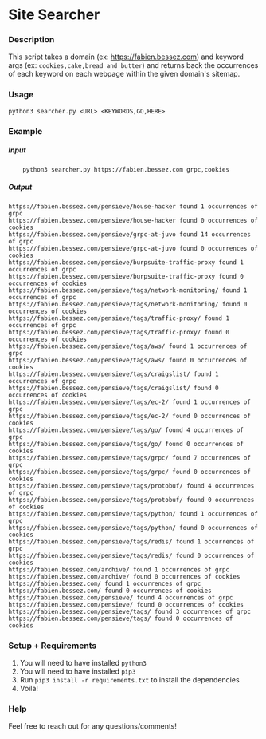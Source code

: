 # Site Searcher

### Description

This script takes a domain (ex: https://fabien.bessez.com) and keyword args (ex: `cookies,cake,bread and butter`) and returns back the occurrences of each keyword on each webpage within the given domain's sitemap.

### Usage

```
python3 searcher.py <URL> <KEYWORDS,GO,HERE>
```

### Example

##### Input

```
    python3 searcher.py https://fabien.bessez.com grpc,cookies
```

##### Output

```
https://fabien.bessez.com/pensieve/house-hacker found 1 occurrences of grpc
https://fabien.bessez.com/pensieve/house-hacker found 0 occurrences of cookies
https://fabien.bessez.com/pensieve/grpc-at-juvo found 14 occurrences of grpc
https://fabien.bessez.com/pensieve/grpc-at-juvo found 0 occurrences of cookies
https://fabien.bessez.com/pensieve/burpsuite-traffic-proxy found 1 occurrences of grpc
https://fabien.bessez.com/pensieve/burpsuite-traffic-proxy found 0 occurrences of cookies
https://fabien.bessez.com/pensieve/tags/network-monitoring/ found 1 occurrences of grpc
https://fabien.bessez.com/pensieve/tags/network-monitoring/ found 0 occurrences of cookies
https://fabien.bessez.com/pensieve/tags/traffic-proxy/ found 1 occurrences of grpc
https://fabien.bessez.com/pensieve/tags/traffic-proxy/ found 0 occurrences of cookies
https://fabien.bessez.com/pensieve/tags/aws/ found 1 occurrences of grpc
https://fabien.bessez.com/pensieve/tags/aws/ found 0 occurrences of cookies
https://fabien.bessez.com/pensieve/tags/craigslist/ found 1 occurrences of grpc
https://fabien.bessez.com/pensieve/tags/craigslist/ found 0 occurrences of cookies
https://fabien.bessez.com/pensieve/tags/ec-2/ found 1 occurrences of grpc
https://fabien.bessez.com/pensieve/tags/ec-2/ found 0 occurrences of cookies
https://fabien.bessez.com/pensieve/tags/go/ found 4 occurrences of grpc
https://fabien.bessez.com/pensieve/tags/go/ found 0 occurrences of cookies
https://fabien.bessez.com/pensieve/tags/grpc/ found 7 occurrences of grpc
https://fabien.bessez.com/pensieve/tags/grpc/ found 0 occurrences of cookies
https://fabien.bessez.com/pensieve/tags/protobuf/ found 4 occurrences of grpc
https://fabien.bessez.com/pensieve/tags/protobuf/ found 0 occurrences of cookies
https://fabien.bessez.com/pensieve/tags/python/ found 1 occurrences of grpc
https://fabien.bessez.com/pensieve/tags/python/ found 0 occurrences of cookies
https://fabien.bessez.com/pensieve/tags/redis/ found 1 occurrences of grpc
https://fabien.bessez.com/pensieve/tags/redis/ found 0 occurrences of cookies
https://fabien.bessez.com/archive/ found 1 occurrences of grpc
https://fabien.bessez.com/archive/ found 0 occurrences of cookies
https://fabien.bessez.com/ found 1 occurrences of grpc
https://fabien.bessez.com/ found 0 occurrences of cookies
https://fabien.bessez.com/pensieve/ found 4 occurrences of grpc
https://fabien.bessez.com/pensieve/ found 0 occurrences of cookies
https://fabien.bessez.com/pensieve/tags/ found 3 occurrences of grpc
https://fabien.bessez.com/pensieve/tags/ found 0 occurrences of cookies
```

### Setup + Requirements

1. You will need to have installed `python3`
2. You will need to have installed `pip3`
3. Run `pip3 install -r requirements.txt` to install the dependencies
4. Voila!

### Help

Feel free to reach out for any questions/comments!
